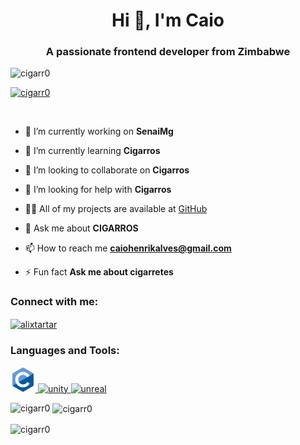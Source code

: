 <h1 align="center">Hi 👋, I'm Caio</h1>
<h3 align="center">A passionate frontend developer from Zimbabwe</h3>

<p align="left"> <img src="https://komarev.com/ghpvc/?username=cigarr0&label=Profile%20views&color=0e75b6&style=flat" alt="cigarr0" /> </p>

<p align="left"> <a href="https://github.com/ryo-ma/github-profile-trophy"><img src="https://github-profile-trophy.vercel.app/?username=cigarr0" alt="cigarr0" /></a> </p>

<p align="left"> <a href="https://twitter.com/" target="blank"><img src="https://img.shields.io/twitter/follow/?logo=twitter&style=for-the-badge" alt="" /></a> </p>

- 🔭 I’m currently working on **SenaiMg**

- 🌱 I’m currently learning **Cigarros**

- 👯 I’m looking to collaborate on **Cigarros**

- 🤝 I’m looking for help with **Cigarros**

- 👨‍💻 All of my projects are available at [GitHub](GitHub)

- 💬 Ask me about **CIGARROS**

- 📫 How to reach me **caiohenrikalves@gmail.com**

- ⚡ Fun fact **Ask me about cigarretes**

<h3 align="left">Connect with me:</h3>
<p align="left">
<a href="https://instagram.com/alixtartar" target="blank"><img align="center" src="https://raw.githubusercontent.com/rahuldkjain/github-profile-readme-generator/master/src/images/icons/Social/instagram.svg" alt="alixtartar" height="30" width="40" /></a>
</p>

<h3 align="left">Languages and Tools:</h3>
<p align="left"> <a href="https://www.cprogramming.com/" target="_blank" rel="noreferrer"> <img src="https://raw.githubusercontent.com/devicons/devicon/master/icons/c/c-original.svg" alt="c" width="40" height="40"/> </a> <a href="https://unity.com/" target="_blank" rel="noreferrer"> <img src="https://www.vectorlogo.zone/logos/unity3d/unity3d-icon.svg" alt="unity" width="40" height="40"/> </a> <a href="https://unrealengine.com/" target="_blank" rel="noreferrer"> <img src="https://raw.githubusercontent.com/kenangundogan/fontisto/036b7eca71aab1bef8e6a0518f7329f13ed62f6b/icons/svg/brand/unreal-engine.svg" alt="unreal" width="40" height="40"/> </a> </p>

<p><img align="left" src="https://github-readme-stats.vercel.app/api/top-langs?username=cigarr0&show_icons=true&locale=en&layout=compact" alt="cigarr0" /></p>

<p>&nbsp;<img align="center" src="https://github-readme-stats.vercel.app/api?username=cigarr0&show_icons=true&locale=en" alt="cigarr0" /></p>

<p><img align="center" src="https://github-readme-streak-stats.herokuapp.com/?user=cigarr0&" alt="cigarr0" /></p>

